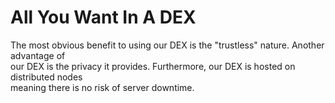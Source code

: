 # All You Want In A DEX

The most obvious benefit to using our DEX is the "trustless" nature. Another advantage of  
our DEX is the privacy it provides. Furthermore, our DEX is hosted on distributed nodes  
meaning there is no risk of server downtime.